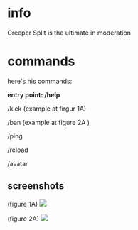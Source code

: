 # info
Creeper Split is the ultimate in moderation 

# commands
here's his commands:

__entry point: /help__

/kick <mention> (example at firgur 1A)

/ban <mention> (example at figure 2A ) 

/ping

/reload

/avatar


## screenshots

(figure 1A)
<img src="https://i.imgur.com/T7jgC1a.png" />

(figure 2A)
<img src="https://i.imgur.com/XgBMK9A.png" />
